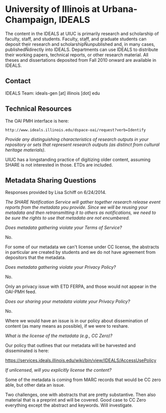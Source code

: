 University of Illinois at Urbana-Champaign, IDEALS
====

The content in the IDEALS at UIUC is primarily research and scholarship of faculty, staff, and students. Faculty, staff, and graduate students can deposit their research and scholarshipÑunpublished and, in many cases, publishedÑdirectly into IDEALS. Departments can use IDEALS to distribute their working papers, technical reports, or other research material. All theses and dissertations deposited from Fall 2010 onward are available in IDEALS.

Contact
----

IDEALS Team: ideals-gen [at] illinois [dot] edu

Technical Resources
----

The OAI PMH interface is here:
 
    http://www.ideals.illinois.edu/dspace-oai/request?verb=Identify


_Provide any distinguishing characteristics of research outputs in your repository or sets that represent research outputs (as distinct from cultural heritage materials)._

UIUC has a longstanding practice of digitizing older content, assuming SHARE is not interested in those. ETDs are included.
 
Metadata Sharing Questions
----

Responses provided by Lisa Schiff on 6/24/2014.

_The SHARE Notification Service will gather together research release event reports from the metadata you provide. Since we will be reusing your metadata and then retransmitting it to others as notifications, we need to be sure the rights to use that metadata are not encumbered._

_Does metadata gathering violate your Terms of Service?_

No.

For some of our metadata we can't license under CC license, the abstracts in particular are created by students and we do not have agreement from depositors that the metadata.

_Does metadata gathering violate your Privacy Policy?_

No.

Only an privacy issue with ETD FERPA, and those would not appear in the OAI-PMH feed.

_Does our sharing your metadata violate your Privacy Policy?_

No.

Where we would have an issue is in our policy about dissemination of content (as many means as possible), if we were to reshare.

_What is the license of the metadata (e.g., CC Zero)?_

Our policy that outlines that our metadata will be harvested and disseminated is here:
 
https://services.ideals.illinois.edu/wiki/bin/view/IDEALS/AccessUsePolicy

_If unlicensed, will you explicitly license the content?_

Some of the metadata is coming from MARC records that would be CC zero able, but other data an issue.

Two challenges, one with abstracts that are pretty substantive. Then also material that is a preprint and will be covered. Good case to CC Zero everything except the abstract and keywords. Will investigate.
